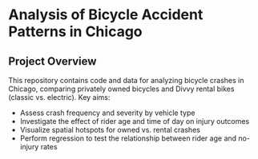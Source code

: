 # Analysis of Bicycle Accident Patterns in Chicago

## Project Overview

This repository contains code and data for analyzing bicycle crashes in Chicago, comparing privately owned bicycles and Divvy rental bikes (classic vs. electric). Key aims:
- Assess crash frequency and severity by vehicle type
- Investigate the effect of rider age and time of day on injury outcomes
- Visualize spatial hotspots for owned vs. rental crashes
- Perform regression to test the relationship between rider age and no-injury rates
